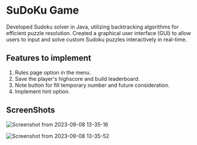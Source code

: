 # SuDoKu Game

Developed Sudoku solver in Java, utilizing backtracking algorithms for efficient puzzle resolution. Created a graphical user
interface (GUI) to allow users to input and solve custom Sudoku puzzles interactively in real-time.

## Features to implement
1. Rules page option in the menu.
2. Save the player's highscore and build leaderboard.
3. Note button for fill temporary number and future consideration.
4. Implement hint option.

## ScreenShots
![Screenshot from 2023-09-08 13-35-16](https://github.com/abhi-10001/SuDoKu-Game/assets/98804705/a7c1ca12-4d26-4c61-9ca6-c9f2f8b0a60b)

![Screenshot from 2023-09-08 13-35-52](https://github.com/abhi-10001/SuDoKu-Game/assets/98804705/c6534132-e79d-4485-a963-a23fccedae9c)
